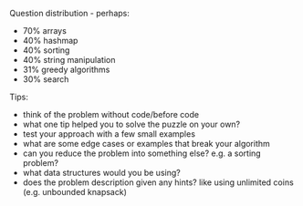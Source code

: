 
Question distribution - perhaps:

* 70% arrays
* 40% hashmap
* 40% sorting
* 40% string manipulation
* 31% greedy algorithms
* 30% search


Tips:
- think of the problem without code/before code
- what one tip helped you to solve the puzzle on your own?
- test your approach with a few small examples
- what are some edge cases or examples that break your algorithm
- can you reduce the problem into something else? e.g. a sorting problem?
- what data structures would you be using?
- does the problem description given any hints? like using unlimited coins (e.g. unbounded knapsack)
